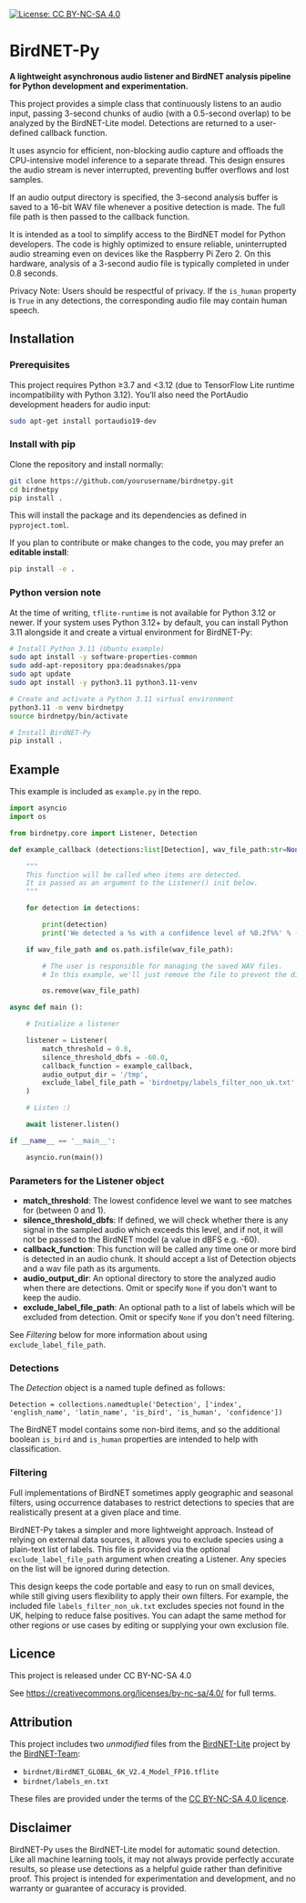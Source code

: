 [![License: CC BY-NC-SA 4.0](https://img.shields.io/badge/License-CC%20BY--NC--SA%204.0-lightgrey.svg)](https://creativecommons.org/licenses/by-nc-sa/4.0/)
# BirdNET-Py

**A lightweight asynchronous audio listener and BirdNET analysis pipeline for Python development and experimentation.**

This project provides a simple class that continuously listens to an audio input, passing 3-second chunks of audio (with a 0.5-second overlap) to be analyzed by the BirdNET-Lite model. Detections are returned to a user-defined callback function.

It uses asyncio for efficient, non-blocking audio capture and offloads the CPU-intensive model inference to a separate thread. This design ensures the audio stream is never interrupted, preventing buffer overflows and lost samples.

If an audio output directory is specified, the 3-second analysis buffer is saved to a 16-bit WAV file whenever a positive detection is made. The full file path is then passed to the callback function.

It is intended as a tool to simplify access to the BirdNET model for Python developers. The code is highly optimized to ensure reliable, uninterrupted audio streaming even on devices like the Raspberry Pi Zero 2. On this hardware, analysis of a 3-second audio file is typically completed in under 0.8 seconds.

Privacy Note: Users should be respectful of privacy. If the `is_human` property is `True` in any detections, the corresponding audio file may contain human speech.

## Installation

### Prerequisites

This project requires Python ≥3.7 and <3.12 (due to TensorFlow Lite runtime incompatibility with Python 3.12).
You’ll also need the PortAudio development headers for audio input:

```bash
sudo apt-get install portaudio19-dev
```

### Install with pip

Clone the repository and install normally:

```bash
git clone https://github.com/yourusername/birdnetpy.git
cd birdnetpy
pip install .
```

This will install the package and its dependencies as defined in `pyproject.toml`.

If you plan to contribute or make changes to the code, you may prefer an **editable install**:

```bash
pip install -e .
```

### Python version note

At the time of writing, `tflite-runtime` is not available for Python 3.12 or newer.
If your system uses Python 3.12+ by default, you can install Python 3.11 alongside it and create a virtual environment for BirdNET-Py:

```bash
# Install Python 3.11 (Ubuntu example)
sudo apt install -y software-properties-common
sudo add-apt-repository ppa:deadsnakes/ppa
sudo apt update
sudo apt install -y python3.11 python3.11-venv

# Create and activate a Python 3.11 virtual environment
python3.11 -m venv birdnetpy
source birdnetpy/bin/activate

# Install BirdNET-Py
pip install .
```

## Example

This example is included as `example.py` in the repo.

```python
import asyncio
import os

from birdnetpy.core import Listener, Detection

def example_callback (detections:list[Detection], wav_file_path:str=None):

	"""
	This function will be called when items are detected.
	It is passed as an argument to the Listener() init below.
	"""

	for detection in detections:

		print(detection)
		print('We detected a %s with a confidence level of %0.2f%%' % (detection.english_name, 100 * detection.confidence))

	if wav_file_path and os.path.isfile(wav_file_path):

		# The user is responsible for managing the saved WAV files.
		# In this example, we'll just remove the file to prevent the disk from filling up.

		os.remove(wav_file_path)

async def main ():

	# Initialize a listener

	listener = Listener(
		match_threshold = 0.8,
		silence_threshold_dbfs = -60.0,
		callback_function = example_callback,
		audio_output_dir = '/tmp',
		exclude_label_file_path = 'birdnetpy/labels_filter_non_uk.txt'
	)

	# Listen :)

	await listener.listen()

if __name__ == '__main__':

	asyncio.run(main())
```

### Parameters for the Listener object

- **match_threshold**: The lowest confidence level we want to see matches for (between 0 and 1).
- **silence_threshold_dbfs**: If defined, we will check whether there is any signal in the sampled audio which exceeds this level, and if not, it will not be passed to the BirdNET model (a value in dBFS e.g. -60).
- **callback_function**: This function will be called any time one or more bird is detected in an audio chunk. It should accept a list of Detection objects and a wav file path as its arguments.
- **audio_output_dir**: An optional directory to store the analyzed audio when there are detections. Omit or specify `None` if you don't want to keep the audio.
- **exclude_label_file_path**: An optional path to a list of labels which will be excluded from detection. Omit or specify `None` if you don't need filtering.

See *Filtering* below for more information about using `exclude_label_file_path`.

### Detections

The *Detection* object is a named tuple defined as follows:

```
Detection = collections.namedtuple('Detection', ['index', 'english_name', 'latin_name', 'is_bird', 'is_human', 'confidence'])
```

The BirdNET model contains some non-bird items, and so the additional boolean `is_bird` and `is_human` properties are intended to help with classification.

### Filtering

Full implementations of BirdNET sometimes apply geographic and seasonal filters, using occurrence databases to restrict detections to species that are realistically present at a given place and time.

BirdNET-Py takes a simpler and more lightweight approach. Instead of relying on external data sources, it allows you to exclude species using a plain-text list of labels. This file is provided via the optional `exclude_label_file_path` argument when creating a Listener. Any species on the list will be ignored during detection.

This design keeps the code portable and easy to run on small devices, while still giving users flexibility to apply their own filters. For example, the included file `labels_filter_non_uk.txt` excludes species not found in the UK, helping to reduce false positives. You can adapt the same method for other regions or use cases by editing or supplying your own exclusion file.

## Licence

This project is released under CC BY-NC-SA 4.0

See https://creativecommons.org/licenses/by-nc-sa/4.0/ for full terms.

## Attribution

This project includes two *unmodified* files from the [BirdNET-Lite](https://github.com/birdnet-team/BirdNET-Lite) project by the [BirdNET-Team](https://github.com/birdnet-team):

- `birdnet/BirdNET_GLOBAL_6K_V2.4_Model_FP16.tflite`  
- `birdnet/labels_en.txt`  

These files are provided under the terms of the [CC BY-NC-SA 4.0 licence](https://creativecommons.org/licenses/by-nc-sa/4.0/).  

## Disclaimer

BirdNET-Py uses the BirdNET-Lite model for automatic sound detection. Like all machine learning tools, it may not always provide perfectly accurate results, so please use detections as a helpful guide rather than definitive proof. This project is intended for experimentation and development, and no warranty or guarantee of accuracy is provided.
